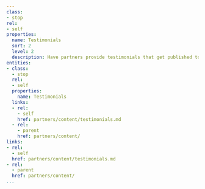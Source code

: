 ```yaml
---
class:
- stop
rel:
- self
properties:
  name: Testimonials
  sort: 2
  level: 2
  description: Have partners provide testimonials that get published to relevant sites.
entities:
- class:
  - stop
  rel:
  - self
  properties:
    name: Testimonials
  links:
  - rel:
    - self
    href: partners/content/testimonials.md
  - rel:
    - parent
    href: partners/content/
links:
- rel:
  - self
  href: partners/content/testimonials.md
- rel:
  - parent
  href: partners/content/
...
```

